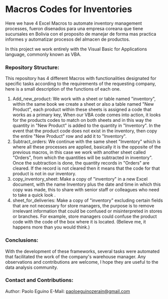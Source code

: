 # Macros Codes for Inventories 
Here we have 4 Excel Macros to automate inventory management processes, fueron disenados para una empresa coreana que tiene sucursales en Bolivia con el proposito de manejar de forma mas practica informes y automatizar procesos del almacen de productos.

In this project we work entirely with the Visual Basic for Applications language, commonly known as VBA.

### Repository Structure:
This repository has 4 different Macros with functionalities designated for specific tasks according to the requirements of the requesting company, here is a small description of the functions of each one.
1. Add_new_product: We work with a sheet or table named "inventory", within the same book we create a sheet or also a table named "New Product", each product within these sheets is assigned a code that works as a primary key, When our VBA code comes into action, it looks for the products codes to match on both sheets and in this way the quantity in "New Product" is added to the quantity in "Inventory". In the event that the product code does not exist in the inventory, then copy the entire "New Product" row and add it to "Inventory".
2. Subtract_orders: We continue with the same sheet "Inventory" which is where all these processes are applied, basically it is the opposite of the previous macros, in this case we work with another sheet called "Orders", from which the quantities will be subtracted in inventory". Once the subtraction is done, the quantity records in "Orders" are cleared. If the record is not cleared then it means that the code for that product is not in our inventory.
3. copy_inventory_sheet: Make a copy of "inventory" in a new Excel document, with the name Inventory plus the date and time in which this copy was made, this to share with senior staff or colleagues who need to take a quick look .
4. sheet_for_deliveries: Make a copy of "inventory" excluding certain fields that are not necessary for store managers, the purpose is to remove irrelevant information that could be confused or misinterpreted in stores or branches. For example, store managers could confuse the product code with the code of the box where it is located. (Believe me, it happens more than you would think.)

### Conclusions:
With the development of these frameworks, several tasks were automated that facilitated the work of the company's warehouse manager.
Any observations and contributions are welcome, I hope they are useful to the data analysis community.

### Contact and Contributions:
Author: Paolo Eguino 
E-Mail: paoloeguinozerain@gmail.com

